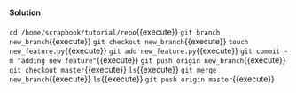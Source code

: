 #### Solution

`cd /home/scrapbook/tutorial/repo`{{execute}}
`git branch new_branch`{{execute}}
`git checkout new_branch`{{execute}}
`touch new_feature.py`{{execute}}
`git add new_feature.py`{{execute}}
`git commit -m "adding new feature"`{{execute}}
`git push origin new_branch`{{execute}}
`git checkout master`{{execute}}
`ls`{{execute}}
`git merge new_branch`{{execute}}
`ls`{{execute}}
`git push origin master`{{execute}}
